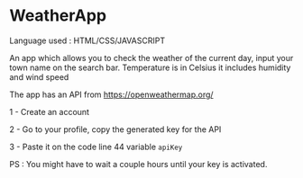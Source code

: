 # WeatherApp

Language used : HTML/CSS/JAVASCRIPT

An app which allows you to check the weather of the current day, input your town name on the search bar. Temperature is in Celsius it includes humidity and wind speed

The app has an API from https://openweathermap.org/

1 - Create an account

2 - Go to your profile, copy the generated key for the API

3 - Paste it on the code line 44 variable `apiKey`

PS : You might have to wait a couple hours until your key is activated.
